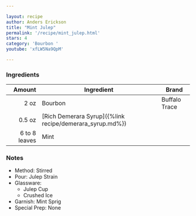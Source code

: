 ```yaml
---

layout: recipe
author: Anders Erickson
title: "Mint Julep"
permalink: '/recipe/mint_julep.html'
stars: 4
category: 'Bourbon '
youtube: 'xfLW5Na9QpM'

---
```


### Ingredients

|     Amount  | Ingredient               | Brand               |
| ------------: | -------------------------------------------------------- | ------------- |
|          2 oz | Bourbon                                                  | Buffalo Trace |
|        0.5 oz | [Rich Demerara Syrup]({%link recipe/demerara_syrup.md%}) |
| 6 to 8 leaves | Mint                                                     |

### Notes

- Method: Stirred
- Pour: Julep Strain
- Glassware: 
    - Julep Cup
    - Crushed Ice
- Garnish: Mint Sprig
- Special Prep: None

